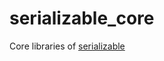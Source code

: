 # serializable_core
Core libraries of [serializable](https://pub.dartlang.org/packages/serializable)
